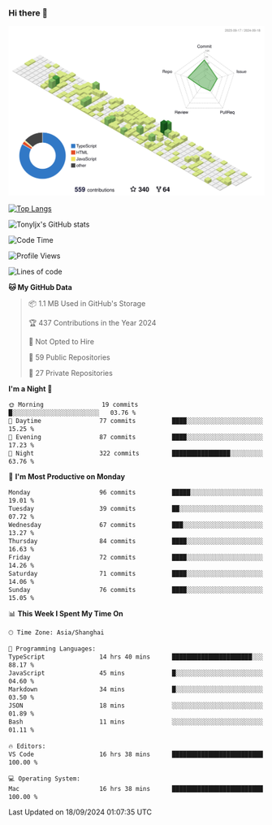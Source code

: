 ### Hi there 👋

![](./profile-3d-contrib/profile-green-animate.svg)

 

[![Top Langs](https://github-readme-stats.vercel.app/api/top-langs/?username=tonyljx)](https://github.com/anuraghazra/github-readme-stats)

![Tonyljx's GitHub stats](https://github-readme-stats.vercel.app/api?username=tonyljx&theme=default&show_icons=true)

 

<!--START_SECTION:waka-->
![Code Time](http://img.shields.io/badge/Code%20Time-752%20hrs%2057%20mins-blue)

![Profile Views](http://img.shields.io/badge/Profile%20Views-14-blue)

![Lines of code](https://img.shields.io/badge/From%20Hello%20World%20I%27ve%20Written-620.8%20thousand%20lines%20of%20code-blue)

**🐱 My GitHub Data** 

> 📦 1.1 MB Used in GitHub's Storage 
 > 
> 🏆 437 Contributions in the Year 2024
 > 
> 🚫 Not Opted to Hire
 > 
> 📜 59 Public Repositories 
 > 
> 🔑 27 Private Repositories 
 > 
**I'm a Night 🦉** 

```text
🌞 Morning                19 commits          █░░░░░░░░░░░░░░░░░░░░░░░░   03.76 % 
🌆 Daytime                77 commits          ████░░░░░░░░░░░░░░░░░░░░░   15.25 % 
🌃 Evening                87 commits          ████░░░░░░░░░░░░░░░░░░░░░   17.23 % 
🌙 Night                  322 commits         ████████████████░░░░░░░░░   63.76 % 
```
📅 **I'm Most Productive on Monday** 

```text
Monday                   96 commits          █████░░░░░░░░░░░░░░░░░░░░   19.01 % 
Tuesday                  39 commits          ██░░░░░░░░░░░░░░░░░░░░░░░   07.72 % 
Wednesday                67 commits          ███░░░░░░░░░░░░░░░░░░░░░░   13.27 % 
Thursday                 84 commits          ████░░░░░░░░░░░░░░░░░░░░░   16.63 % 
Friday                   72 commits          ████░░░░░░░░░░░░░░░░░░░░░   14.26 % 
Saturday                 71 commits          ████░░░░░░░░░░░░░░░░░░░░░   14.06 % 
Sunday                   76 commits          ████░░░░░░░░░░░░░░░░░░░░░   15.05 % 
```


📊 **This Week I Spent My Time On** 

```text
🕑︎ Time Zone: Asia/Shanghai

💬 Programming Languages: 
TypeScript               14 hrs 40 mins      ██████████████████████░░░   88.17 % 
JavaScript               45 mins             █░░░░░░░░░░░░░░░░░░░░░░░░   04.60 % 
Markdown                 34 mins             █░░░░░░░░░░░░░░░░░░░░░░░░   03.50 % 
JSON                     18 mins             ░░░░░░░░░░░░░░░░░░░░░░░░░   01.89 % 
Bash                     11 mins             ░░░░░░░░░░░░░░░░░░░░░░░░░   01.11 % 

🔥 Editors: 
VS Code                  16 hrs 38 mins      █████████████████████████   100.00 % 

💻 Operating System: 
Mac                      16 hrs 38 mins      █████████████████████████   100.00 % 
```


 Last Updated on 18/09/2024 01:07:35 UTC
<!--END_SECTION:waka-->
